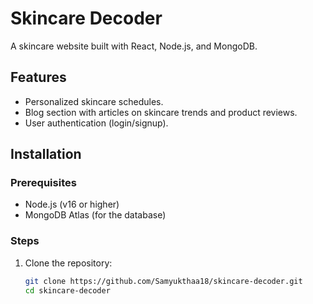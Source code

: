 


# Skincare Decoder

A skincare website built with React, Node.js, and MongoDB.

## Features
- Personalized skincare schedules.
- Blog section with articles on skincare trends and product reviews.
- User authentication (login/signup).

## Installation

### Prerequisites
- Node.js (v16 or higher)
- MongoDB Atlas (for the database)

### Steps
1. Clone the repository:
   ```bash
   git clone https://github.com/Samyukthaa18/skincare-decoder.git
   cd skincare-decoder
